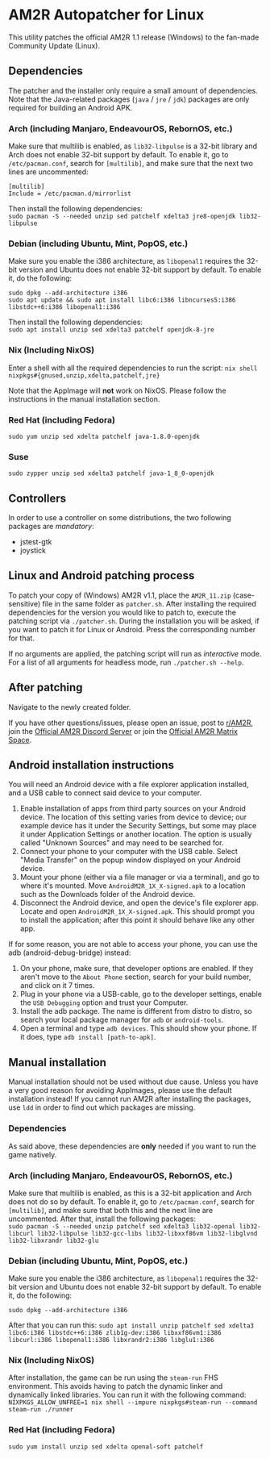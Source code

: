 # AM2R Autopatcher for Linux
This utility patches the official AM2R 1.1 release (Windows) to the fan-made Community Update (Linux).

## Dependencies
The patcher and the installer only require a small amount of dependencies. Note that the Java-related packages (`java` / `jre` / `jdk`) packages are only required for building an Android APK.

### Arch (including Manjaro, EndeavourOS, RebornOS, etc.)
Make sure that multilib is enabled, as `lib32-libpulse` is a 32-bit library and Arch does not enable 32-bit support by default.
To enable it, go to `/etc/pacman.conf`, search for `[multilib]`, and make sure that the next two lines are uncommented:
```
[multilib]
Include = /etc/pacman.d/mirrorlist
```

Then install the following dependencies:  
`sudo pacman -S --needed unzip sed patchelf xdelta3 jre8-openjdk lib32-libpulse`


### Debian (including Ubuntu, Mint, PopOS, etc.)
Make sure you enable the i386 architecture, as `libopenal1` requires the 32-bit version and Ubuntu does not enable 32-bit support by default.
To enable it, do the following:
```
sudo dpkg --add-architecture i386
sudo apt update && sudo apt install libc6:i386 libncurses5:i386 libstdc++6:i386 libopenal1:i386
```

Then install the following dependencies:  
`sudo apt install unzip sed xdelta3 patchelf openjdk-8-jre`

### Nix (Including NixOS)
Enter a shell with all the required dependencies to run the script:
`nix shell nixpkgs#{gnused,unzip,xdelta,patchelf,jre}`

Note that the AppImage will **not** work on NixOS. Please follow the instructions in the manual installation section.

### Red Hat (including Fedora)
`sudo yum unzip sed xdelta patchelf java-1.8.0-openjdk`

### Suse
`sudo zypper unzip sed xdelta3 patchelf java-1_8_0-openjdk`

## Controllers
In order to use a controller on some distributions, the two following packages are *mandatory*:
- jstest-gtk
- joystick

## Linux and Android patching process
To patch your copy of (Windows) AM2R v1.1, place the `AM2R_11.zip` (case-sensitive) file in the same folder as `patcher.sh`. After installing the required dependencies for the version you would like to patch to, execute the patching script via `./patcher.sh`.
During the installation you will be asked, if you want to patch it for Linux or Android. Press the corresponding number for that.

If no arguments are applied, the patching script will run as *interactive* mode. For a list of all arguments for headless mode, run `./patcher.sh --help`.

## After patching
Navigate to the newly created folder. 

If you have other questions/issues, please open an issue, post to [r/AM2R](https://www.reddit.com/r/AM2R/), join the [Official AM2R Discord Server](https://discord.gg/YTQnkAJ) or join the [Official AM2R Matrix Space](https://matrix.to/#/#am2r:matrix.org).

## Android installation instructions
You will need an Android device with a file explorer application installed, and a USB cable to connect said device to your computer.

1. Enable installation of apps from third party sources on your Android device. The location of this setting varies from device to device; our example device has it under the Security Settings, but some may place it under Application Settings or another location.
The option is usually called "Unknown Sources" and may need to be searched for.
2. Connect your phone to your computer with the USB cable. Select "Media Transfer" on the popup window displayed on your Android device.
3. Mount your phone (either via a file manager or via a terminal), and go to where it's mounted.
Move `AndroidM2R_1X_X-signed.apk` to a location such as the Downloads folder of the Android device.
4. Disconnect the Android device, and open the device's file explorer app. Locate and open `AndroidM2R_1X_X-signed.apk`.
This should prompt you to install the application; after this point it should behave like any other app.

If for some reason, you are not able to access your phone, you can use the adb (android-debug-bridge) instead:
1. On your phone, make sure, that developer options are enabled. If they aren't move to the `About Phone` section, search for your build number, and click on it 7 times.
2. Plug in your phone via a USB-cable, go to the developer settings, enable the `USB Debugging` option and trust your Computer.
3. Install the adb package. The name is different from distro to distro, so search your local package manager for `adb` or `android-tools`.
4. Open a terminal and type `adb devices`. This should show your phone. If it does, type `adb install [path-to-apk]`.

## Manual installation
Manual installation should not be used without due cause. Unless you have a very good reason for avoiding AppImages, please use the default installation instead!
If you cannot run AM2R after installing the packages, use `ldd` in order to find out which packages are missing.

### Dependencies
As said above, these dependencies are **only** needed if you want to run the game natively.

### Arch (including Manjaro, EndeavourOS, RebornOS, etc.)
Make sure that multilib is enabled, as this is a 32-bit application and Arch does not do so by default.
To enable it, go to `/etc/pacman.conf`, search for `[multilib]`, and make sure that both this and the next line are uncommented. After that, install the following packages:  
`sudo pacman -S --needed unzip patchelf sed xdelta3 lib32-openal lib32-libcurl lib32-libpulse lib32-gcc-libs lib32-libxxf86vm lib32-libglvnd lib32-libxrandr lib32-glu`

### Debian (including Ubuntu, Mint, PopOS, etc.)
Make sure you enable the i386 architecture, as `libopenal1` requires the 32-bit version and Ubuntu does not enable 32-bit support by default.
To enable it, do the following:
```
sudo dpkg --add-architecture i386
```
After that you can run this:
`sudo apt install unzip patchelf sed xdelta3 libc6:i386 libstdc++6:i386 zlib1g-dev:i386 libxxf86vm1:i386 libcurl:i386 libopenal1:i386 libxrandr2:i386 libglu1:i386`

### Nix (Including NixOS)
After installation, the game can be run using the `steam-run` FHS environment. This avoids having to patch the dynamic linker and dynamically linked libraries. You can run it with the following command:
`NIXPKGS_ALLOW_UNFREE=1 nix shell --impure nixpkgs#steam-run --command steam-run ./runner`

### Red Hat (including Fedora)
`sudo yum install unzip sed xdelta openal-soft patchelf`
